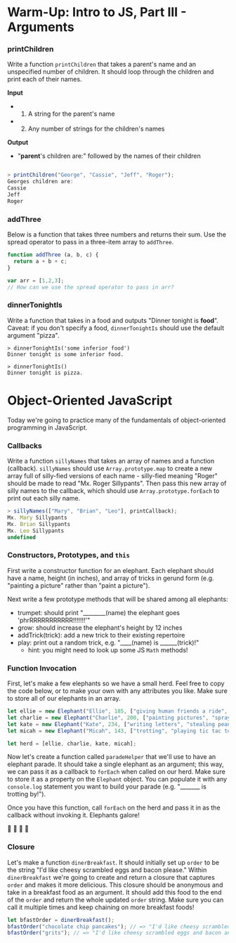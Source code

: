 
# Warm-Up: Intro to JS, Part III - Arguments

### printChildren

Write a function `printChildren` that takes a parent's name and an unspecified number of children. It should loop through the children and print each of their names.

**Input**
* 1) A string for the parent's name
* 2) Any number of strings for the children's names

**Output**
* "**parent**'s children are:" followed by the names of their children

```javascript

> printChildren("George", "Cassie", "Jeff", "Roger");
Georges children are:
Cassie
Jeff
Roger
```

### addThree

Below is a function that takes three numbers and returns their sum.
Use the spread operator to pass in a three-item array to `addThree`.

```javascript
function addThree (a, b, c) {
  return a + b + c;
}

var arr = [1,2,3];
// How can we use the spread operator to pass in arr?
```

### dinnerTonightIs

Write a function that takes in a food and outputs "Dinner tonight is **food**". Caveat: if you don't specify a food, `dinnerTonightIs` should use the default argument "pizza".

```
> dinnerTonightIs('some inferior food')
Dinner tonight is some inferior food.

> dinnerTonightIs()
Dinner tonight is pizza.

```

# Object-Oriented JavaScript

Today we're going to practice many of the fundamentals of object-oriented programming in JavaScript.

### Callbacks

Write a function `sillyNames` that takes an array of names and a function (callback). `sillyNames` should use `Array.prototype.map` to create a new array full of silly-fied versions of each name - silly-fied meaning "Roger" should be made to read "Mx. Roger Sillypants". Then pass this new array of silly names to the callback, which should use `Array.prototype.forEach` to print out each silly name.

```js
> sillyNames(["Mary", "Brian", "Leo"], printCallback);
Mx. Mary Sillypants
Mx. Brian Sillypants
Mx. Leo Sillypants
undefined
```

### Constructors, Prototypes, and `this`

First write a constructor function for an elephant. Each elephant should have a name, height (in inches), and array of tricks in gerund form (e.g. "painting a picture" rather than "paint a picture").

Next write a few prototype methods that will be shared among all elephants:
- trumpet: should print "________(name) the elephant goes 'phrRRRRRRRRRRR!!!!!!!'"
- grow: should increase the elephant's height by 12 inches
- addTrick(trick): add a new trick to their existing repertoire
- play: print out a random trick, e.g. "____(name) is ______(trick)!"
  - hint: you might need to look up some JS `Math` methods!

### Function Invocation

First, let's make a few elephants so we have a small herd. Feel free to copy the code below, or to make your own with any attributes you like. Make sure to store all of our elephants in an array.

```js
let ellie = new Elephant("Ellie", 185, ["giving human friends a ride", "playing hide and seek"]);
let charlie = new Elephant("Charlie", 200, ["painting pictures", "spraying water for a slip and slide"]);
let kate = new Elephant("Kate", 234, ["writing letters", "stealing peanuts"]);
let micah = new Elephant("Micah", 143, ["trotting", "playing tic tac toe", "doing elephant ballet"]);

let herd = [ellie, charlie, kate, micah];
```

Now let's create a function called `paradeHelper` that we'll use to have an elephant parade. It should take a single elephant as an argument; this way, we can pass it as a callback to `forEach` when called on our herd. Make sure to store it as a property on the `Elephant` object. You can populate it with any `console.log` statement you want to build your parade (e.g. "_______ is trotting by!").

Once you have this function, call `forEach` on the herd and pass it in as the callback without invoking it. Elephants galore!

:elephant: :elephant: :elephant: :elephant:

### Closure

Let's make a function `dinerBreakfast`. It should initially set up `order` to be the string "I'd like cheesy scrambled eggs and bacon please." Within `dinerBreakfast` we're going to create and return a closure that captures `order` and makes it more delicious. This closure should be anonymous and take in a breakfast food as an argument. It should add this food to the end of the `order` and return the whole updated `order` string. Make sure you can call it multiple times and keep chaining on more breakfast foods!

```js
let bfastOrder = dinerBreakfast();
bfastOrder("chocolate chip pancakes"); // => "I'd like cheesy scrambled eggs and bacon and chocolate chip pancakes please."
bfastOrder("grits"); // => "I'd like cheesy scrambled eggs and bacon and chocolate chip pancakes and grits please."
```
